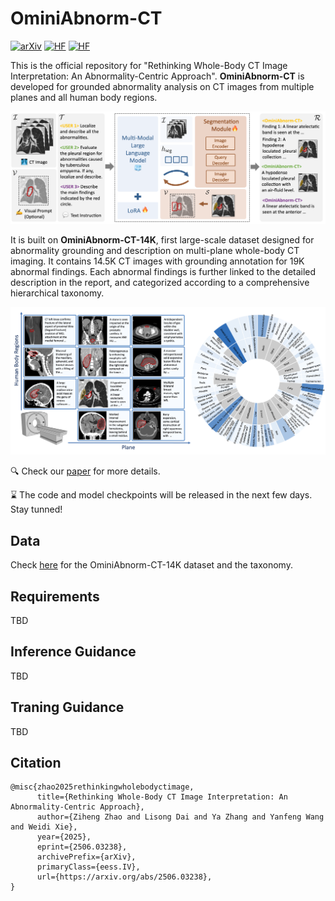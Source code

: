 # OminiAbnorm-CT

[![arXiv](https://img.shields.io/badge/arXiv-Paper-b31b1b.svg?logo=arxiv)]([TODO](https://www.arxiv.org/abs/2506.03238))
[![HF](https://img.shields.io/badge/Hugging%20Face-Data-yellow)](https://huggingface.co/datasets/zzh99/OminiAbnorm-CT-14K)
[![HF](https://img.shields.io/badge/Hugging%20Face-Model-yellow)](TODO)

This is the official repository for "Rethinking Whole-Body CT Image Interpretation: An Abnormality-Centric Approach".
**OminiAbnorm-CT** is developed for grounded abnormality analysis on CT images from multiple planes and all human body regions.

![Example Figure](docs/resources/model.png)

It is built on **OminiAbnorm-CT-14K**, first large-scale dataset designed for abnormality grounding and description on multi-plane whole-body CT imaging. 
It contains 14.5K CT images with grounding annotation for 19K abnormal findings.
Each abnormal findings is further linked to the detailed description in the report, and categorized according to a comprehensive hierarchical taxonomy.

![Example Figure](docs/resources/data.png)

🔍 Check our [paper]([TODO](https://www.arxiv.org/abs/2506.03238)) for more details.

⌛️ The code and model checkpoints will be released in the next few days. Stay tunned!

## Data
Check [here](https://huggingface.co/datasets/zzh99/OminiAbnorm-CT-14K) for the OminiAbnorm-CT-14K dataset and the taxonomy.

## Requirements
TBD

## Inference Guidance
TBD

## Traning Guidance
TBD

## Citation
```
@misc{zhao2025rethinkingwholebodyctimage,
      title={Rethinking Whole-Body CT Image Interpretation: An Abnormality-Centric Approach}, 
      author={Ziheng Zhao and Lisong Dai and Ya Zhang and Yanfeng Wang and Weidi Xie},
      year={2025},
      eprint={2506.03238},
      archivePrefix={arXiv},
      primaryClass={eess.IV},
      url={https://arxiv.org/abs/2506.03238}, 
}
```

